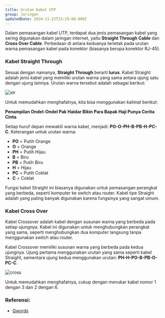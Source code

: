 ```yaml
---
title: Urutan Kabel UTP
group: Jaringan
updatedDate: 2024-11-22T23:29:00.000Z
---
```

Dalam pemasangan kabel UTP, terdapat dua jenis pemasangan kabel yang sering digunakan dalam jaringan internet, yaitu **Straight Through Cable** dan **Cross Over Cable**. Perbedaan di antara keduanya terletak pada urutan warna pemasangan kabel pada konektor (biasanya berupa konektor RJ-45).

### Kabel Straight Through
Sesuai dengan namanya, **Straight Through** berarti **lurus**. Kabel Straight adalah jenis kabel yang memiliki urutan warna yang sama antara ujung satu dengan ujung lainnya. Urutan warna tersebut adalah sebagai berikut:

![str](https://box.andka.my.id/straight.jpg)

Untuk memudahkan menghafalnya, kita bisa menggunakan kalimat berikut:

**Penampilan Ondel-Ondel Pak Haidar Bikin Para Bapak Haji Punya Cerita Cinta**.

Setiap huruf depan mewakili warna kabel, menjadi: **PO-O-PH-B-PB-H-PC-C**. Keterangan untuk urutan warna:
- **PO** = Putih Orange
- **O** = Orange
- **PH** = Putih Hijau
- **B** = Biru
- **PB** = Putih Biru
- **H** = Hijau
- **PC** = Putih Coklat
- **C** = Coklat

Fungsi kabel Straight ini biasanya digunakan untuk pemasangan perangkat yang berbeda, seperti komputer ke switch atau router. Kabel tipe Straight adalah yang paling banyak digunakan karena fungsinya yang sangat umum.

### Kabel Cross Over
Kabel Crossover adalah kabel dengan susunan warna yang berbeda pada setiap ujungnya. Kabel ini digunakan untuk menghubungkan perangkat yang sama, seperti menghubungkan dua komputer langsung tanpa menggunakan switch atau router.

Kabel Crossover memiliki susunan warna yang berbeda pada kedua ujungnya. Ujung pertama menggunakan urutan yang sama seperti kabel Straight, sementara ujung kedua menggunakan urutan: **PH-H-PO-B-PB-O-PC-C**.

![cross](https://box.andka.my.id/crossover.png)

Untuk memudahkan menghafalnya, cukup dengan menukar kabel nomor 1 dengan 3 dan 2 dengan 6.

### Referensi:
- [Qwords](https://qwords.com/)
